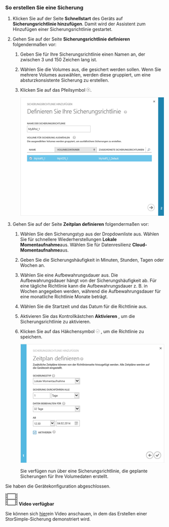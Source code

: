 <!--author=alkohli last changed: 9/17/15-->

### <a name="to-take-a-backup"></a>So erstellen Sie eine Sicherung
1. Klicken Sie auf der Seite **Schnellstart** des Geräts auf **Sicherungsrichtlinie hinzufügen**. Damit wird der Assistent zum Hinzufügen einer Sicherungsrichtlinie gestartet. 
2. Gehen Sie auf der Seite **Sicherungsrichtlinie definieren** folgendermaßen vor:
   
   1. Geben Sie für Ihre Sicherungsrichtlinie einen Namen an, der zwischen 3 und 150 Zeichen lang ist.
   2. Wählen Sie die Volumes aus, die gesichert werden sollen. Wenn Sie mehrere Volumes auswählen, werden diese gruppiert, um eine absturzkonsistente Sicherung zu erstellen.
   3. Klicken Sie auf das Pfeilsymbol  ![Pfeilsymbol](./media/storsimple-take-backup/HCS_ArrowIcon-include.png). 
      
      ![Sicherungsrichtlinie hinzufügen](./media/storsimple-take-backup/HCS_AddBackupPolicyWizard1M-include.png)
3. Gehen Sie auf der Seite **Zeitplan definieren** folgendermaßen vor:
   
   1. Wählen Sie den Sicherungstyp aus der Dropdownliste aus. Wählen Sie für schnellere Wiederherstellungen **Lokale Momentaufnahme**aus. Wählen Sie für Datenresilienz **Cloud-Momentaufnahme**aus.
   2. Geben Sie die Sicherungshäufigkeit in Minuten, Stunden, Tagen oder Wochen an.
   3. Wählen Sie eine Aufbewahrungsdauer aus. Die Aufbewahrungsdauer hängt von der Sicherungshäufigkeit ab. Für eine tägliche Richtlinie kann die Aufbewahrungsdauer z. B. in Wochen angegeben werden, während die Aufbewahrungsdauer für eine monatliche Richtlinie Monate beträgt.
   4. Wählen Sie die Startzeit und das Datum für die Richtlinie aus.
   5. Aktivieren Sie das Kontrollkästchen **Aktivieren** , um die Sicherungsrichtlinie zu aktivieren. 
   6. Klicken Sie auf das Häkchensymbol  ![Häkchensymbol](./media/storsimple-take-backup/HCS_CheckIcon-include.png) , um die Richtlinie zu speichern.
      
      ![Sicherungsrichtlinie hinzufügen](./media/storsimple-take-backup/HCS_AddBackupPolicyWizard2M-include.png)
      
      Sie verfügen nun über eine Sicherungsrichtlinie, die geplante Sicherungen für Ihre Volumedaten erstellt.

Sie haben die Gerätekonfiguration abgeschlossen. 

![Video verfügbar](./media/storsimple-take-backup/Video_icon.png) **Video verfügbar**

Sie können sich [hier](https://azure.microsoft.com/documentation/videos/take-a-storsimple-backup/)ein Video anschauen, in dem das Erstellen einer StorSimple-Sicherung demonstriert wird.

